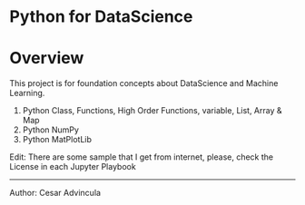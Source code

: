 # Python for DataScience

# Overview

This project is for foundation concepts about DataScience and Machine Learning.

1. Python Class, Functions, High Order Functions, variable, List, Array & Map
2. Python NumPy
3. Python MatPlotLib

Edit: There are some sample that I get from internet, please, check the License in each 
Jupyter Playbook

-------------------------------
Author: Cesar Advincula
